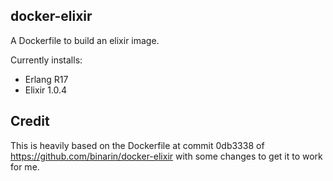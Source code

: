 docker-elixir
---

A Dockerfile to build an elixir image.

Currently installs:

* Erlang R17
* Elixir 1.0.4


## Credit

This is heavily based on the Dockerfile at commit 0db3338 of
https://github.com/binarin/docker-elixir with some changes to get it to work
for me.
